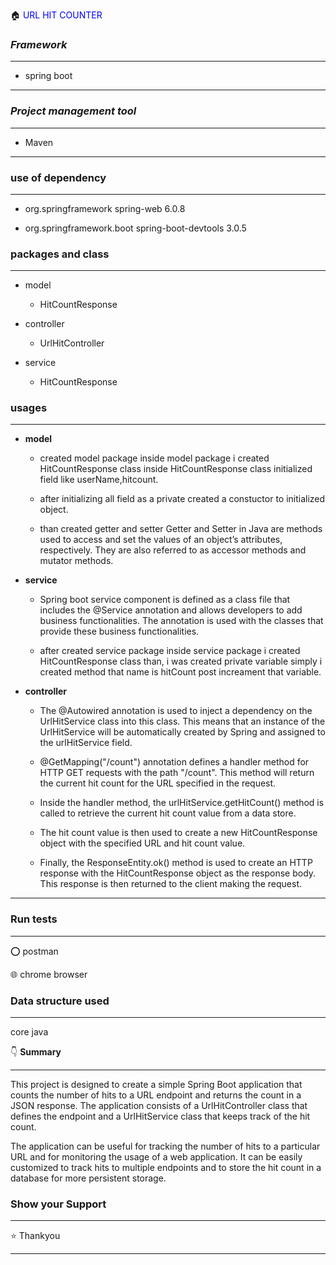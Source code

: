 :house:    <font color='Blue'>URL HIT COUNTER </font>

### ***Framework***
---------
- spring boot

-------------

### ***Project management tool***
-------
- Maven


-----------------


### **use of dependency**
-----
- <dependency>
    <groupId>org.springframework</groupId>
    <artifactId>spring-web</artifactId>
    <version>6.0.8</version>
</dependency>

- <dependency>
    <groupId>org.springframework.boot</groupId>
    <artifactId>spring-boot-devtools</artifactId>
    <version>3.0.5</version>
</dependency>



### **packages and class**
----
- model 
  - HitCountResponse 

- controller
   - UrlHitController

- service
   - HitCountResponse
### **usages**
---------
- **model**
  - created  model package inside model package i created  HitCountResponse class  inside  HitCountResponse class initialized   field    like userName,hitcount.

  - after initializing all field as a private  created a constuctor to initialized  object.

  - than created getter and setter Getter and Setter in Java are methods used to access and set the values of an object’s attributes, respectively. They are also referred to as accessor methods and mutator methods.

- **service**

   - Spring boot service component is defined as a class file that includes the @Service annotation and allows developers to add business functionalities. The annotation is used with the classes that provide these business functionalities.

   - after created  service package inside service package i created HitCountResponse class  than, i was created private variable simply i created method that name is hitCount post increament that variable.

- **controller**

  - The @Autowired annotation is used to inject a dependency on the UrlHitService class into this class. This means that an instance of the UrlHitService will be automatically created by Spring and assigned to the urlHitService field.

  -  @GetMapping("/count") annotation defines a handler method for HTTP GET requests with the path "/count". This method will return the current hit count for the URL specified in the request.

  - Inside the handler method, the urlHitService.getHitCount() method is called to retrieve the current hit count value from a data store.
  - The hit count value is then used to create a new HitCountResponse object with the specified URL and hit count value.
  - Finally, the ResponseEntity.ok() method is used to create an HTTP response with the HitCountResponse object as the response body. This response is then returned to the client making the request.

----------

### **Run tests**

------

⭕ postman 

:globe_with_meridians: chrome browser



### **Data structure used**

-----

 core java

  :point_down: **Summary**
*****
This project is designed to create a simple Spring Boot application that counts the number of hits to a URL endpoint and returns the count in a JSON response. The application consists of a UrlHitController class that defines the endpoint and a UrlHitService class that keeps track of the hit count.

The application can be useful for tracking the number of hits to a particular URL and for monitoring the usage of a web application. It can be easily customized to track hits to multiple endpoints and to store the hit count in a database for more persistent storage.

### **Show your Support** 
****
:star: Thankyou 

****






